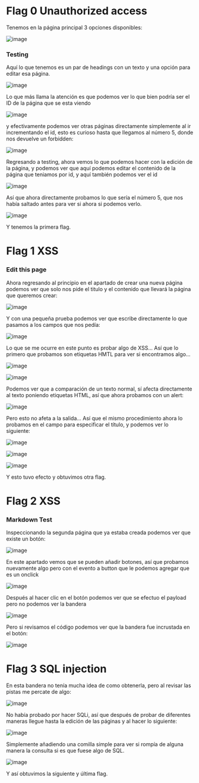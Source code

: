 # Flag 0 Unauthorized access
Tenemos en la página principal 3 opciones disponibles:

![image](https://user-images.githubusercontent.com/43856126/113806875-aa95f980-9752-11eb-966b-728d7f893806.png)

### Testing
Aquí lo que tenemos es un par de headings con un texto y una opción para editar esa página.

![image](https://user-images.githubusercontent.com/43856126/113807043-f0eb5880-9752-11eb-8f86-bf1112a63290.png)

Lo que más llama la atención es que podemos ver lo que bien podría ser el ID de la página que se esta viendo

![image](https://user-images.githubusercontent.com/43856126/113807216-3c056b80-9753-11eb-908c-3935021def9e.png)

y efectivamente podemos ver otras páginas directamente simplemente al ir incrementando el id, esto es curioso hasta que llegamos al número 5, donde nos devuelve un forbidden:

![image](https://user-images.githubusercontent.com/43856126/113807433-a6b6a700-9753-11eb-8b93-6937bab5de69.png)

Regresando a testing, ahora vemos lo que podemos hacer con la edición de la página, y podemos ver que aquí podemos editar el contenido de la página que teniamos por id, y aquí también podemos ver el id

![image](https://user-images.githubusercontent.com/43856126/113807578-eed5c980-9753-11eb-935a-802415dd8b1d.png)

Así que ahora directamente probamos lo que sería el número 5, que nos había saltado antes para ver si ahora si podemos verlo.

![image](https://user-images.githubusercontent.com/43856126/113807664-188ef080-9754-11eb-9375-4b30578200e7.png)

Y tenemos la primera flag.


# Flag 1 XSS

### Edit this page
Ahora regresando al principio en el apartado de crear una nueva página podemos ver que solo nos pide el titulo y el contenido que llevará la página que queremos crear:

![image](https://user-images.githubusercontent.com/43856126/113808808-53922380-9756-11eb-9cac-a7f19ae3b325.png)

Y con una pequeña prueba podemos ver que escribe directamente lo que pasamos a los campos que nos pedía:

![image](https://user-images.githubusercontent.com/43856126/113808874-7b818700-9756-11eb-814e-a9a5d686807c.png)

Lo que se me ocurre en este punto es probar algo de XSS...
Así que lo primero que probamos son etiquetas HMTL para ver si encontramos algo...

![image](https://user-images.githubusercontent.com/43856126/113808965-abc92580-9756-11eb-965e-444065539200.png)

![image](https://user-images.githubusercontent.com/43856126/113809004-c26f7c80-9756-11eb-91a2-d950ea18f374.png)

Podemos ver que a comparación de un texto normal, sí afecta directamente al texto poniendo etiquetas HTML, así que ahora probamos con un alert:

![image](https://user-images.githubusercontent.com/43856126/113809196-24c87d00-9757-11eb-945b-8b03ede4b6cb.png)

Pero esto no afeta a la salida... Así que el mismo procedimiento ahora lo probamos en el campo para especificar el título, y podemos ver lo siguiente:

![image](https://user-images.githubusercontent.com/43856126/113809274-47f32c80-9757-11eb-9c0d-6c411efc57db.png)

![image](https://user-images.githubusercontent.com/43856126/113809290-53465800-9757-11eb-9122-9a79fc311b98.png)

![image](https://user-images.githubusercontent.com/43856126/113809338-68bb8200-9757-11eb-8a5e-56ce64c17419.png)

Y esto tuvo efecto y obtuvimos otra flag.

# Flag 2 XSS

### Markdown Test
Inspeccionando la segunda página que ya estaba creada podemos ver que existe un botón:

![image](https://user-images.githubusercontent.com/43856126/113809649-1d55a380-9758-11eb-8d23-8a87bb27a001.png)

En este apartado vemos que se pueden añadir botones, así que probamos nuevamente algo pero con el evento a button que le podemos agregar que es un onclick

![image](https://user-images.githubusercontent.com/43856126/113810210-3b6fd380-9759-11eb-8d7c-8a01aab1b582.png)

Después al hacer clic en el botón podemos ver que se efectuo el payload pero no podemos ver la bandera

![image](https://user-images.githubusercontent.com/43856126/113810440-cea90900-9759-11eb-9bc7-08471c4c6e0d.png)

Pero si revisamos el código podemos ver que la bandera fue incrustada en el botón:

![image](https://user-images.githubusercontent.com/43856126/113810512-f5673f80-9759-11eb-9335-990baef286e0.png)

# Flag 3 SQL injection
En esta bandera no tenía mucha idea de como obtenerla, pero al revisar las pistas me percate de algo:

![image](https://user-images.githubusercontent.com/43856126/113810630-33646380-975a-11eb-9673-ec054d9963aa.png)

No había probado por hacer SQLi, así que después de probar de diferentes maneras llegue hasta la edición de las páginas y al hacer lo siguiente:

![image](https://user-images.githubusercontent.com/43856126/113810714-57c04000-975a-11eb-91e0-34ef8885bd3f.png)

Simplemente añadiendo una comilla simple para ver si rompía de alguna manera la consulta si es que fuese algo de SQL.

![image](https://user-images.githubusercontent.com/43856126/113810776-7a525900-975a-11eb-9760-cab4a59637dd.png)

Y así obtuvimos la siguiente y última flag.
